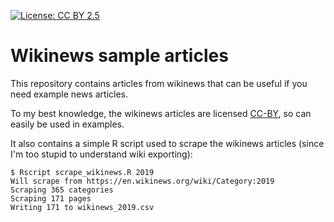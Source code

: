 [![License: CC BY 2.5](https://img.shields.io/badge/License-CC%20BY%202.5-green.svg)](https://creativecommons.org/licenses/by/2.5/)
# Wikinews sample articles

This repository contains articles from wikinews that can be useful if you need example news articles. 

To my best knowledge, the wikinews articles are licensed [CC-BY](https://creativecommons.org/licenses/by/2.5/), so can easily be used in examples. 

It also contains a simple R script used to scrape the wikinews articles (since I'm too stupid to understand wiki exporting):

```
$ Rscript scrape_wikinews.R 2019
Will scrape from https://en.wikinews.org/wiki/Category:2019
Scraping 365 categories
Scraping 171 pages
Writing 171 to wikinews_2019.csv
```
